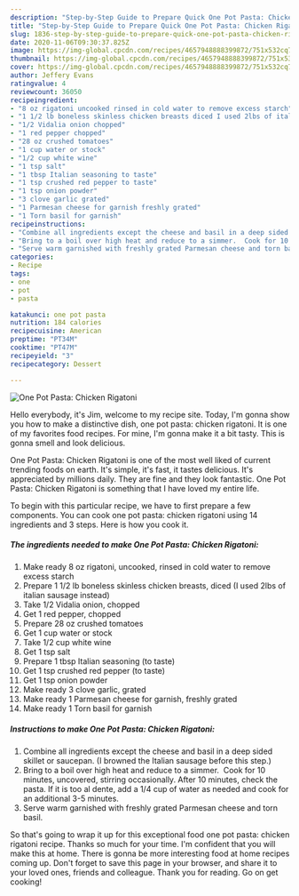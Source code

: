 ```yaml
---
description: "Step-by-Step Guide to Prepare Quick One Pot Pasta: Chicken Rigatoni"
title: "Step-by-Step Guide to Prepare Quick One Pot Pasta: Chicken Rigatoni"
slug: 1836-step-by-step-guide-to-prepare-quick-one-pot-pasta-chicken-rigatoni
date: 2020-11-06T09:30:37.825Z
image: https://img-global.cpcdn.com/recipes/4657948888399872/751x532cq70/one-pot-pasta-chicken-rigatoni-recipe-main-photo.jpg
thumbnail: https://img-global.cpcdn.com/recipes/4657948888399872/751x532cq70/one-pot-pasta-chicken-rigatoni-recipe-main-photo.jpg
cover: https://img-global.cpcdn.com/recipes/4657948888399872/751x532cq70/one-pot-pasta-chicken-rigatoni-recipe-main-photo.jpg
author: Jeffery Evans
ratingvalue: 4
reviewcount: 36050
recipeingredient:
- "8 oz rigatoni uncooked rinsed in cold water to remove excess starch"
- "1 1/2 lb boneless skinless chicken breasts diced I used 2lbs of italian sausage instead"
- "1/2 Vidalia onion chopped"
- "1 red pepper chopped"
- "28 oz crushed tomatoes"
- "1 cup water or stock"
- "1/2 cup white wine"
- "1 tsp salt"
- "1 tbsp Italian seasoning to taste"
- "1 tsp crushed red pepper to taste"
- "1 tsp onion powder"
- "3 clove garlic grated"
- "1 Parmesan cheese for garnish freshly grated"
- "1 Torn basil for garnish"
recipeinstructions:
- "Combine all ingredients except the cheese and basil in a deep sided skillet or saucepan. (I browned the Italian sausage before this step.)"
- "Bring to a boil over high heat and reduce to a simmer.  Cook for 10 minutes, uncovered, stirring occasionally. After 10 minutes, check the pasta. If it is too al dente, add a 1/4 cup of water as needed and cook for an additional 3-5 minutes."
- "Serve warm garnished with freshly grated Parmesan cheese and torn basil."
categories:
- Recipe
tags:
- one
- pot
- pasta

katakunci: one pot pasta 
nutrition: 184 calories
recipecuisine: American
preptime: "PT34M"
cooktime: "PT47M"
recipeyield: "3"
recipecategory: Dessert

---
```



![One Pot Pasta: Chicken Rigatoni](https://img-global.cpcdn.com/recipes/4657948888399872/751x532cq70/one-pot-pasta-chicken-rigatoni-recipe-main-photo.jpg)

Hello everybody, it's Jim, welcome to my recipe site. Today, I'm gonna show you how to make a distinctive dish, one pot pasta: chicken rigatoni. It is one of my favorites food recipes. For mine, I'm gonna make it a bit tasty. This is gonna smell and look delicious.

One Pot Pasta: Chicken Rigatoni is one of the most well liked of current trending foods on earth. It's simple, it's fast, it tastes delicious. It's appreciated by millions daily. They are fine and they look fantastic. One Pot Pasta: Chicken Rigatoni is something that I have loved my entire life.




To begin with this particular recipe, we have to first prepare a few components. You can cook one pot pasta: chicken rigatoni using 14 ingredients and 3 steps. Here is how you cook it.

<!--inarticleads1-->

##### The ingredients needed to make One Pot Pasta: Chicken Rigatoni:

1. Make ready 8 oz rigatoni, uncooked, rinsed in cold water to remove excess starch
1. Prepare 1 1/2 lb boneless skinless chicken breasts, diced (I used 2lbs of italian sausage instead)
1. Take 1/2 Vidalia onion, chopped
1. Get 1 red pepper, chopped
1. Prepare 28 oz crushed tomatoes
1. Get 1 cup water or stock
1. Take 1/2 cup white wine
1. Get 1 tsp salt
1. Prepare 1 tbsp Italian seasoning (to taste)
1. Get 1 tsp crushed red pepper (to taste)
1. Get 1 tsp onion powder
1. Make ready 3 clove garlic, grated
1. Make ready 1 Parmesan cheese for garnish, freshly grated
1. Make ready 1 Torn basil for garnish




<!--inarticleads2-->

##### Instructions to make One Pot Pasta: Chicken Rigatoni:

1. Combine all ingredients except the cheese and basil in a deep sided skillet or saucepan. (I browned the Italian sausage before this step.)
1. Bring to a boil over high heat and reduce to a simmer.  Cook for 10 minutes, uncovered, stirring occasionally. After 10 minutes, check the pasta. If it is too al dente, add a 1/4 cup of water as needed and cook for an additional 3-5 minutes.
1. Serve warm garnished with freshly grated Parmesan cheese and torn basil.




So that's going to wrap it up for this exceptional food one pot pasta: chicken rigatoni recipe. Thanks so much for your time. I'm confident that you will make this at home. There is gonna be more interesting food at home recipes coming up. Don't forget to save this page in your browser, and share it to your loved ones, friends and colleague. Thank you for reading. Go on get cooking!
